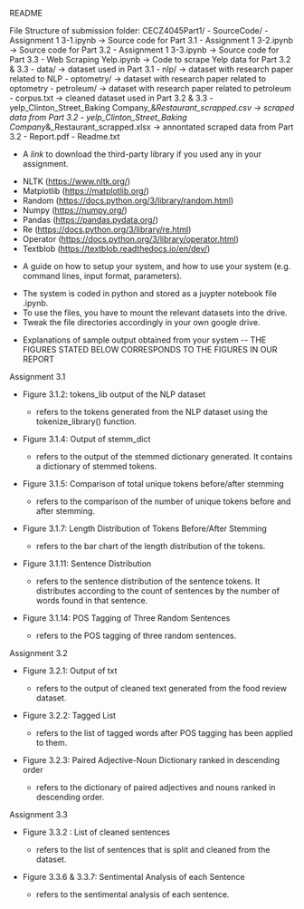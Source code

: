 ﻿README

File Structure of submission folder:
CECZ4045Part1/
	- SourceCode/
		- Assignment 1 3-1.ipynb  -> Source code for Part 3.1
		- Assignment 1 3-2.ipynb  -> Source code for Part 3.2
		- Assignment 1 3-3.ipynb  -> Source code for Part 3.3
		- Web Scraping Yelp.ipynb -> Code to scrape Yelp data for Part 3.2 & 3.3
		- data/ -> dataset used in Part 3.1
			- nlp/ -> dataset with research paper related to NLP
			- optometry/  -> dataset with research paper related to optometry
			- petroleum/  -> dataset with research paper related to petroleum
		- corpus.txt -> cleaned dataset used in Part 3.2 & 3.3
		- yelp_Clinton_Street_Baking Company_&_Restaurant_scrapped.csv -> scraped data from Part 3.2
		- yelp_Clinton_Street_Baking Company_&_Restaurant_scrapped.xlsx -> annontated scraped data from Part 3.2
	- Report.pdf
	- Readme.txt

- A *link* to download the third-party library if you used any in your assignment.
* NLTK (https://www.nltk.org/)
* Matplotlib (https://matplotlib.org/)
* Random (https://docs.python.org/3/library/random.html)
* Numpy (https://numpy.org/)
* Pandas (https://pandas.pydata.org/)
* Re (https://docs.python.org/3/library/re.html)
* Operator (https://docs.python.org/3/library/operator.html)
* Textblob (https://textblob.readthedocs.io/en/dev/)


- A guide on how to setup your system, and how to use your system (e.g. command lines, input format, parameters).
* The system is coded in python and stored as a juypter notebook file .ipynb. 
* To use the files, you have to mount the relevant datasets into the drive.
* Tweak the file directories accordingly in your own google drive.


- Explanations of sample output obtained from your system 
-- THE FIGURES STATED BELOW CORRESPONDS TO THE FIGURES IN OUR REPORT

Assignment 3.1

- Figure 3.1.2: tokens_lib output of the NLP dataset
	- refers to the tokens generated from the NLP dataset using the tokenize_library() function.

- Figure 3.1.4: Output of stemm_dict
	- refers to the output of the stemmed dictionary generated. It contains a dictionary of stemmed tokens.

- Figure 3.1.5: Comparison of total unique tokens before/after stemming 
	- refers to the comparison of the number of unique tokens before and after stemming.
	
- Figure 3.1.7: Length Distribution of Tokens Before/After Stemming
	- refers to the bar chart of the length distribution of the tokens.
	
- Figure 3.1.11: Sentence Distribution
	- refers to the sentence distribution of the sentence tokens. It distributes according to the count of sentences by the number of words found in that sentence.

- Figure 3.1.14: POS Tagging of Three Random Sentences
	- refers to the POS tagging of three random sentences.


Assignment 3.2

- Figure 3.2.1: Output of txt
	- refers to the output of cleaned text generated from the food review dataset.

- Figure 3.2.2: Tagged List
	- refers to the list of tagged words after POS tagging has been applied to them.
	
- Figure 3.2.3: Paired Adjective-Noun Dictionary ranked in descending order
	- refers to the dictionary of paired adjectives and nouns ranked in descending order.


Assignment 3.3

- Figure 3.3.2 : List of cleaned sentences
	- refers to the list of sentences that is split and cleaned from the dataset.
	
- Figure 3.3.6 & 3.3.7: Sentimental Analysis of each Sentence
	- refers to the sentimental analysis of each sentence.